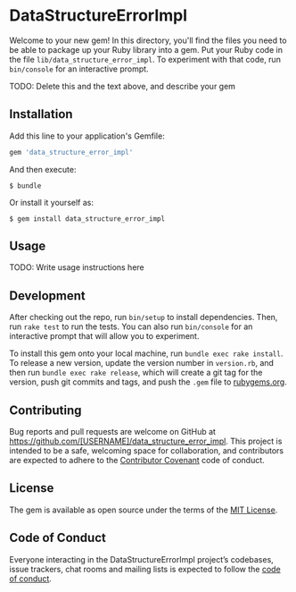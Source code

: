 # DataStructureErrorImpl

Welcome to your new gem! In this directory, you'll find the files you need to be able to package up your Ruby library into a gem. Put your Ruby code in the file `lib/data_structure_error_impl`. To experiment with that code, run `bin/console` for an interactive prompt.

TODO: Delete this and the text above, and describe your gem

## Installation

Add this line to your application's Gemfile:

```ruby
gem 'data_structure_error_impl'
```

And then execute:

    $ bundle

Or install it yourself as:

    $ gem install data_structure_error_impl

## Usage

TODO: Write usage instructions here

## Development

After checking out the repo, run `bin/setup` to install dependencies. Then, run `rake test` to run the tests. You can also run `bin/console` for an interactive prompt that will allow you to experiment.

To install this gem onto your local machine, run `bundle exec rake install`. To release a new version, update the version number in `version.rb`, and then run `bundle exec rake release`, which will create a git tag for the version, push git commits and tags, and push the `.gem` file to [rubygems.org](https://rubygems.org).

## Contributing

Bug reports and pull requests are welcome on GitHub at https://github.com/[USERNAME]/data_structure_error_impl. This project is intended to be a safe, welcoming space for collaboration, and contributors are expected to adhere to the [Contributor Covenant](http://contributor-covenant.org) code of conduct.

## License

The gem is available as open source under the terms of the [MIT License](https://opensource.org/licenses/MIT).

## Code of Conduct

Everyone interacting in the DataStructureErrorImpl project’s codebases, issue trackers, chat rooms and mailing lists is expected to follow the [code of conduct](https://github.com/[USERNAME]/data_structure_error_impl/blob/master/CODE_OF_CONDUCT.md).
